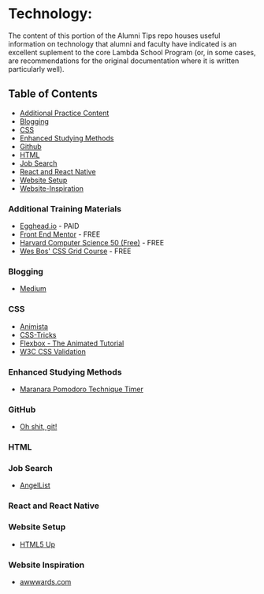 # Technology:

The content of this portion of the Alumni Tips repo houses useful information on technology that alumni and faculty have indicated is an excellent suplement to the core Lambda School Program (or, in some cases, are recommendations for the original documentation where it is written particularly well).

## Table of Contents

- [Additional Practice Content](#additional-training-materials)
- [Blogging](#blogging)
- [CSS](#css)
- [Enhanced Studying Methods](#enhanced-studying-methods)
- [Github](#github)
- [HTML](#html)
- [Job Search](#job-search)
- [React and React Native](#react-and-react-native)
- [Website Setup](#website-setup)
- [Website-Inspiration](#website-inspiration)

### Additional Training Materials

- [Egghead.io](https://egghead.io/browse/frameworks) - PAID
- [Front End Mentor](https://www.frontendmentor.io/challenges) - FREE
- [Harvard Computer Science 50 (Free)](https://courses.edx.org/courses/course-v1:HarvardX+CS50+X/course/) - FREE
- [Wes Bos' CSS Grid Course](https://cssgrid.io/) - FREE

### Blogging

- [Medium](https://medium.com/)

### CSS

- [Animista](https://css-tricks.com/)
- [CSS-Tricks](https://css-tricks.com/)
- [Flexbox - The Animated Tutorial](https://medium.com/@js_tut/flexbox-the-animated-tutorial-8075cbe4c1b2?sk=fa94a4ec74ddef706e41d3011eecc184%3Fv%3D2)
- [W3C CSS Validation](https://jigsaw.w3.org/css-validator/)

### Enhanced Studying Methods

- [Maranara Pomodoro Technique Timer](https://chrome.google.com/webstore/detail/marinara-pomodoro%C2%AE-assist/lojgmehidjdhhbmpjfamhpkpodfcodef?hl=en)

### GitHub

- [Oh shit, git!](https://ohshitgit.com/)

### HTML

### Job Search

- [AngelList](https://angel.co/)

### React and React Native

### Website Setup

- [HTML5 Up](https://html5up.net/)

### Website Inspiration

- [awwwards.com](https://www.awwwards.com/)
